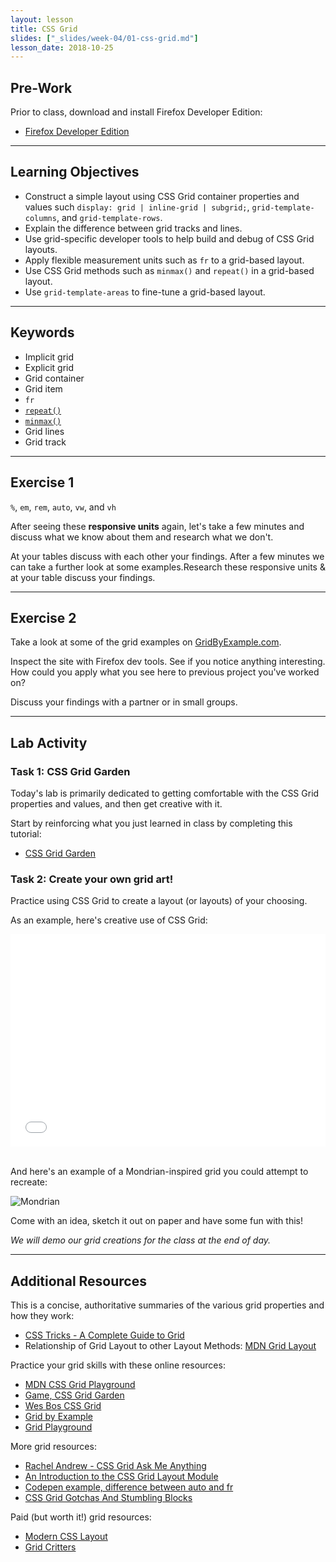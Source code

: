 ```yaml
---
layout: lesson
title: CSS Grid
slides: ["_slides/week-04/01-css-grid.md"]
lesson_date: 2018-10-25
---
```


## Pre-Work

Prior to class, download and install Firefox Developer Edition:

- [Firefox Developer Edition](https://www.mozilla.org/en-US/firefox/developer/)

---

## Learning Objectives

- Construct a simple layout using CSS Grid container properties and values such `display: grid | inline-grid | subgrid;`, `grid-template-columns`, and `grid-template-rows`.
- Explain the difference between grid tracks and lines.
- Use grid-specific developer tools to help build and debug of CSS Grid layouts.
- Apply flexible measurement units such as `fr` to a grid-based layout.
- Use CSS Grid methods such as `minmax()` and `repeat()` in a grid-based layout.
- Use `grid-template-areas` to fine-tune a grid-based layout.

---

## Keywords

- Implicit grid
- Explicit grid
- Grid container
- Grid item
- `fr`
- [`repeat()`](https://developer.mozilla.org/en-US/docs/Web/CSS/repeat)
- [`minmax()`](https://developer.mozilla.org/en-US/docs/Web/CSS/minmax)
- Grid lines
- Grid track

---

## Exercise 1

`%`, `em`, `rem`, `auto`, `vw`, and `vh`

After seeing these **responsive units** again, let's take a few minutes and discuss what we know about them and research what we don't.

At your tables discuss with each other your findings. After a few minutes we can take a further look at some examples.Research these responsive units & at your table discuss your findings.

---

## Exercise 2

Take a look at some of the grid examples on [GridByExample.com](https://gridbyexample.com/examples/).

Inspect the site with Firefox dev tools. See if you notice anything interesting. How could you apply what you see here to previous project you've worked on?

Discuss your findings with a partner or in small groups.

---

## Lab Activity

### Task 1: CSS Grid Garden

Today's lab is primarily dedicated to getting comfortable with the CSS Grid properties and values, and then get creative with it.

Start by reinforcing what you just learned in class by completing this tutorial:

- [CSS Grid Garden](http://cssgridgarden.com/)

### Task 2: Create your own grid art!

Practice using CSS Grid to create a layout (or layouts) of your choosing.

As an example, here's creative use of CSS Grid:

<iframe height='340' scrolling='no' title='aqbeQY' src='//codepen.io/Onomicon/embed/aqbeQY/?height=340&theme-id=light&default-tab=result&embed-version=2' frameborder='no' allowtransparency='true' allowfullscreen='true' style='width: 100%;'>See the Pen <a href='https://codepen.io/Onomicon/pen/aqbeQY/'>aqbeQY</a> by Onomicon (<a href='https://codepen.io/Onomicon'>@Onomicon</a>) on <a href='https://codepen.io'>CodePen</a>.
</iframe>

<br />And here's an example of a Mondrian-inspired grid you could attempt to recreate:

![Mondrian](/public/img/slide-assets/css-grid/mondrian-grid.jpg)

Come with an idea, sketch it out on paper and have some fun with this!

_We will demo our grid creations for the class at the end of day._

---

## Additional Resources

This is a concise, authoritative summaries of the various grid properties and how they work:

- [CSS Tricks - A Complete Guide to Grid](https://css-tricks.com/snippets/css/complete-guide-grid/)
- Relationship of Grid Layout to other Layout Methods: [MDN Grid Layout](https://developer.mozilla.org/en-US/docs/Web/CSS/CSS_Grid_Layout/Relationship_of_Grid_Layout)

Practice your grid skills with these online resources:

- [MDN CSS Grid Playground](https://mozilladevelopers.github.io/playground/css-grid/)
- [Game, CSS Grid Garden](http://cssgridgarden.com/)
- [Wes Bos CSS Grid](https://cssgrid.io/)
- [Grid by Example](https://gridbyexample.com/)
- [Grid Playground](https://www.cssgridplayground.com/)

More grid resources:

- [Rachel Andrew - CSS Grid Ask Me Anything](https://github.com/rachelandrew/cssgrid-ama)
- [An Introduction to the CSS Grid Layout Module](https://www.sitepoint.com/introduction-css-grid-layout-module/)
- [Codepen example, difference between auto and fr](https://codepen.io/cssgrid/pen/ALQjAj)
- [CSS Grid Gotchas And Stumbling Blocks](https://www.smashingmagazine.com/2017/09/css-grid-gotchas-stumbling-blocks/)

Paid (but worth it!) grid resources:

- [Modern CSS Layout](https://www.leveluptutorials.com/tutorials/modern-css-layouts)
- [Grid Critters](https://geddski.teachable.com/p/gridcritters)

